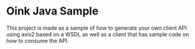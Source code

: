Oink Java Sample
================
This project is made as a sample of how to generate your own client API using axis2 based on a WSDL as well as a client that has sample code on how to consume the API.
